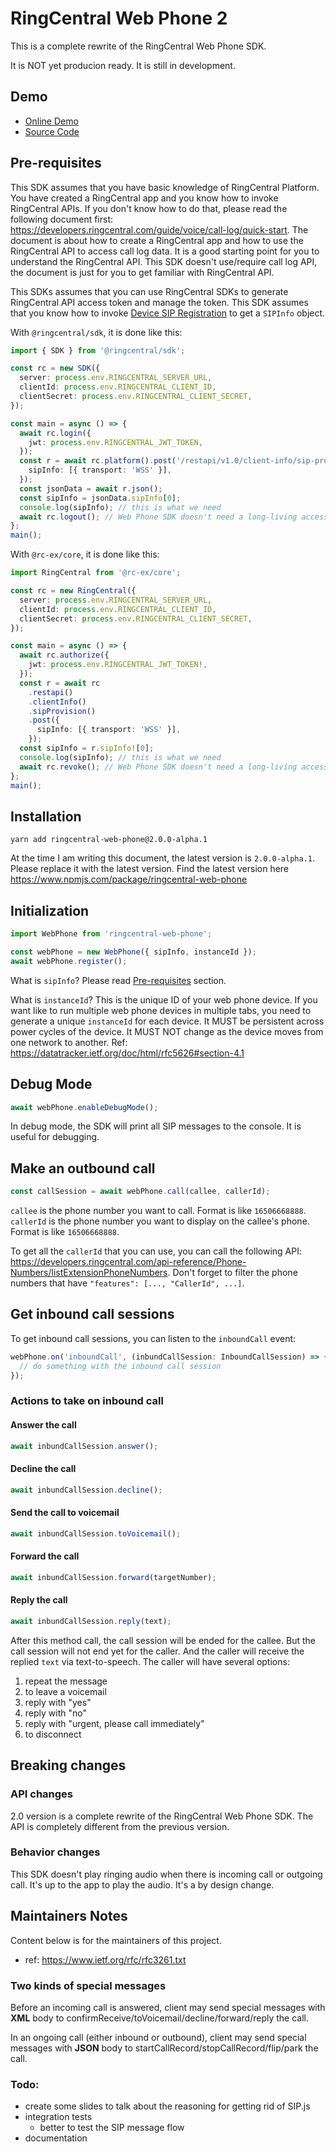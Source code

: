 # RingCentral Web Phone 2

This is a complete rewrite of the RingCentral Web Phone SDK.

It is NOT yet producion ready. It is still in development.


## Demo

- [Online Demo](https://chuntaoliu.com/rc-web-phone-demo-2/)
- [Source Code](https://github.com/tylerlong/rc-web-phone-demo-2)


## Pre-requisites

This SDK assumes that you have basic knowledge of RingCentral Platform. You have created a RingCentral app and you know how to invoke RingCentral APIs. If you don't know how to do that, please read the following document first: https://developers.ringcentral.com/guide/voice/call-log/quick-start. The document is about how to create a RingCentral app and how to use the RingCentral API to access call log data. It is a good starting point for you to understand the RingCentral API. This SDK doesn't use/require call log API, the document is just for you to get familiar with RingCentral API.

This SDKs assumes that you can use RingCentral SDKs to generate RingCentral API access token and manage the token. This SDK assumes that you know how to invoke [Device SIP Registration](https://developers.ringcentral.com/api-reference/Device-SIP-Registration/createSIPRegistration) to get a `SIPInfo` object.

With `@ringcentral/sdk`, it is done like this:

```ts
import { SDK } from '@ringcentral/sdk';

const rc = new SDK({
  server: process.env.RINGCENTRAL_SERVER_URL,
  clientId: process.env.RINGCENTRAL_CLIENT_ID,
  clientSecret: process.env.RINGCENTRAL_CLIENT_SECRET,
});

const main = async () => {
  await rc.login({
    jwt: process.env.RINGCENTRAL_JWT_TOKEN,
  });
  const r = await rc.platform().post('/restapi/v1.0/client-info/sip-provision', {
    sipInfo: [{ transport: 'WSS' }],
  });
  const jsonData = await r.json();
  const sipInfo = jsonData.sipInfo[0];
  console.log(sipInfo); // this is what we need
  await rc.logout(); // Web Phone SDK doesn't need a long-living access token, you MAY logout after getting sipInfo
};
main();
``` 

With `@rc-ex/core`, it is done like this:

```ts
import RingCentral from '@rc-ex/core';

const rc = new RingCentral({
  server: process.env.RINGCENTRAL_SERVER_URL,
  clientId: process.env.RINGCENTRAL_CLIENT_ID,
  clientSecret: process.env.RINGCENTRAL_CLIENT_SECRET,
});

const main = async () => {
  await rc.authorize({
    jwt: process.env.RINGCENTRAL_JWT_TOKEN!,
  });
  const r = await rc
    .restapi()
    .clientInfo()
    .sipProvision()
    .post({
      sipInfo: [{ transport: 'WSS' }],
    });
  const sipInfo = r.sipInfo![0];
  console.log(sipInfo); // this is what we need
  await rc.revoke(); // Web Phone SDK doesn't need a long-living access token, you MAY logout after getting sipInfo
};
main();
```

## Installation

```
yarn add ringcentral-web-phone@2.0.0-alpha.1
```

At the time I am writing this document, the latest version is `2.0.0-alpha.1`. 
Please replace it with the latest version.
Find the latest version here https://www.npmjs.com/package/ringcentral-web-phone


## Initialization

```ts
import WebPhone from 'ringcentral-web-phone';

const webPhone = new WebPhone({ sipInfo, instanceId });
await webPhone.register();
```

What is `sipInfo`? Please read [Pre-requisites](#pre-requisites) section.

What is `instanceId`? This is the unique ID of your web phone device.
If you want like to run multiple web phone devices in multiple tabs, you need to generate a unique `instanceId` for each device.
It MUST be persistent across power cycles of the device.
It MUST NOT change as the device moves from one network to another.
Ref: https://datatracker.ietf.org/doc/html/rfc5626#section-4.1

## Debug Mode

```ts
await webPhone.enableDebugMode();
```

In debug mode, the SDK will print all SIP messages to the console. It is useful for debugging.


## Make an outbound call

```ts
const callSession = await webPhone.call(callee, callerId);
```

`callee` is the phone number you want to call. Format is like `16506668888`.
`callerId` is the phone number you want to display on the callee's phone. Format is like `16506668888`.

To get all the `callerId` that you can use, you can call the following API: https://developers.ringcentral.com/api-reference/Phone-Numbers/listExtensionPhoneNumbers. Don't forget to filter the phone numbers that have `"features": [..., "CallerId", ...]`.


## Get inbound call sessions

To get inbound call sessions, you can listen to the `inboundCall` event:

```ts
webPhone.on('inboundCall', (inbundCallSession: InboundCallSession) => {
  // do something with the inbound call session
});
```

### Actions to take on inbound call

#### Answer the call

```ts
await inbundCallSession.answer();
```

#### Decline the call

```ts
await inbundCallSession.decline();
```

#### Send the call to voicemail

```ts
await inbundCallSession.toVoicemail();
```

#### Forward the call

```ts
await inbundCallSession.forward(targetNumber);
```

#### Reply the call

```ts
await inbundCallSession.reply(text);
```

After this method call, the call session will be ended for the callee.
But the call session will not end yet for the caller. And the caller will receive the replied `text` via text-to-speech. 
The caller will have several options:
1. repeat the message
2. to leave a voicemail
3. reply with "yes"
4. reply with "no"
5. reply with "urgent, please call immediately"
6. to disconnect


## Breaking changes

### API changes

2.0 version is a complete rewrite of the RingCentral Web Phone SDK. The API is completely different from the previous version.

### Behavior changes

This SDK doesn't play ringing audio when there is incoming call or outgoing call.
It's up to the app to play the audio. It's a by design change.


## Maintainers Notes

Content below is for the maintainers of this project.

- ref: https://www.ietf.org/rfc/rfc3261.txt

### Two kinds of special messages

Before an incoming call is answered, client may send special messages with **XML** body to confirmReceive/toVoicemail/decline/forward/reply the call.

In an ongoing call (either inbound or outbound), client may send special messages with **JSON** body to startCallRecord/stopCallRecord/flip/park the call.

### Todo:

- create some slides to talk about the reasoning for getting rid of SIP.js
- integration tests
  - better to test the SIP message flow
- documentation
